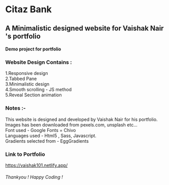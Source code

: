 # Citaz Bank

## A Minimalistic designed website for Vaishak Nair 's portfolio

#### Demo project for portfolio

### Website Design Contains :

1.Responsive design  
2.Tabbed Pane  
3.Minimalistic design  
4.Smooth scrolling - JS method  
5.Reveal Section animation

### Notes :-

This website is designed and developed by Vaishak Nair for his portfolio.  
Images has been downloaded from pexels.com, unsplash etc...  
Font used - Google Fonts = Chivo  
Languages used - Html5 , Sass, Javascript.  
Gradients selected from - EggGradients

### Link to Portfolio

https://vaishak101.netlify.app/

###### Thankyou ! Happy Coding !
